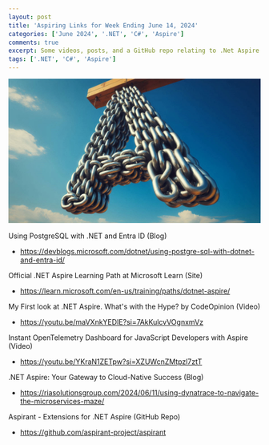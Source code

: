 ```yaml
---
layout: post
title: 'Aspiring Links for Week Ending June 14, 2024'
categories: ['June 2024', '.NET', 'C#', 'Aspire']
comments: true
excerpt: Some videos, posts, and a GitHub repo relating to .Net Aspire.
tags: ['.NET', 'C#', 'Aspire']
---
```

![A made from chain links](../assets/aspiring-links.png)

Using PostgreSQL with .NET and Entra ID (Blog)

- https://devblogs.microsoft.com/dotnet/using-postgre-sql-with-dotnet-and-entra-id/

Official .NET Aspire Learning Path at Microsoft Learn (Site)

- https://learn.microsoft.com/en-us/training/paths/dotnet-aspire/

My First look at .NET Aspire. What's with the Hype? by CodeOpinion (Video)

- https://youtu.be/maVXnkYEDIE?si=7AkKulcvVOgnxmVz

Instant OpenTelemetry Dashboard for JavaScript Developers with Aspire (Video)

-  https://youtu.be/YKraN1ZETpw?si=XZUWcnZMtpzl7ztT

.NET Aspire: Your Gateway to Cloud-Native Success (Blog)

- https://riasolutionsgroup.com/2024/06/11/using-dynatrace-to-navigate-the-microservices-maze/

Aspirant - Extensions for .NET Aspire (GitHub Repo)

- https://github.com/aspirant-project/aspirant